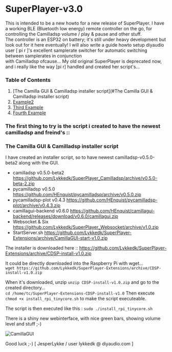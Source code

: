 # SuperPlayer-v3.0

This is intended to be a new howto for a new release of SuperPlayer.
I have a working BLE (Bluetooth low energy) remote controller on the go, for controlling the Camilladsp volume / play & pause and other stuff.\
The controller is an ESP32 on battery; it's still under heavy development but look out for it here eventually!
I will also write a guide howto setup diyaudio user [ pi r ]'s excellent samplerate switcher for automatic switching between samplerates in conjunction\
with Camilladsp ofcause... My old original SuperPlayer is deprecated now, and i really like the way [pi r] handled and created her script's... 

### Table of Contents
1. [The Camilla GUI & Camilladsp installer script](#The Camilla GUI & Camilladsp installer script)
2. [Example2](#example2)
3. [Third Example](#third-example)
4. [Fourth Example](#fourth-examplehttpwwwfourthexamplecom)




### The first thing to try is the script i created to have the newest camilladsp and freind's ::
### The Camilla GUI & Camilladsp installer script
I have created an installer script, so to have newest camilladsp-v0.5.0-beta2 along with the GUI.

* camilladsp v0.5.0-beta2      https://github.com/Lykkedk/SuperPlayer_Camilladsp/archive/v0.5.0-beta-2.zip
* pycamilladsp v0.5.0          https://github.com/HEnquist/pycamilladsp/archive/v0.5.0.zip
* pycamilladsp-plot v0.4.3     https://github.com/HEnquist/pycamilladsp-plot/archive/v0.4.3.zip
* camillagui-backend v0.6.0    https://github.com/HEnquist/camillagui-backend/releases/download/v0.6.0/camillagui.zip
* Websocket & Six              https://github.com/Lykkedk/SuperPlayer_Websocket/archive/v1.0.zip
* StartServer.sh               https://github.com/Lykkedk/SuperPlayer-Extensions/archive/CamillaGUI-start-v1.0.zip


The installer is downloaded here :: https://github.com/Lykkedk/SuperPlayer-Extensions/archive/CDSP-install-v1.0.zip

It could be directly downloaded into the Raspberry Pi with wget...\
```wget https://github.com/Lykkedk/SuperPlayer-Extensions/archive/CDSP-install-v1.0.zip```

When it's downloaded, unzip ```unzip CDSP-install-v1.0.zip``` and go to the created directory...\
```cd /home/tc/SuperPlayer-Extensions-CDSP-install-v1.0``` Then execute ```chmod +x install_rpi_tinycore.sh```
to make the script executeable.

The script is then executed like this : ```sudo ./install_rpi_tinycore.sh```

There is a shiny new webinterface, with nice green bars, showing volume level and stuff ;-)

![CamillaGUI](/CamillaGUI.png)

Good luck ;-)  [ JesperLykke / user lykkedk @ diyaudio.com ]
